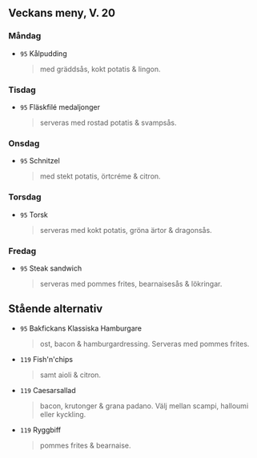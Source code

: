 ## Veckans meny, V. 20

### Måndag

* `95` Kålpudding 
  > med gräddsås, kokt potatis & lingon.

### Tisdag

* `95` Fläskfilé medaljonger
  > serveras med rostad potatis & svampsås.

### Onsdag

* `95` Schnitzel 
  > med stekt potatis, örtcréme & citron.

### Torsdag

* `95` Torsk 
  > serveras med kokt potatis, gröna ärtor & dragonsås.

### Fredag

* `95` Steak sandwich
  >  serveras med pommes frites, bearnaisesås & lökringar.

## Stående alternativ

* `95` Bakfickans Klassiska Hamburgare
  > ost, bacon & hamburgardressing. Serveras med pommes frites.

* `119` Fish'n'chips  
  >  samt aioli & citron.

* `119` Caesarsallad
  > bacon, krutonger & grana padano. Välj mellan scampi, halloumi eller kyckling.
  
* `119` Ryggbiff
  > pommes frites & bearnaise.

